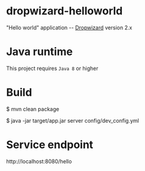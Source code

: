 # dropwizard-helloworld


"Hello world" application -- [Dropwizard](https://dropwizard.io) version 2.x


# Java runtime
This project requires `Java 8` or higher


# Build

$ mvn clean package

$ java -jar target/app.jar server config/dev_config.yml

# Service endpoint

http://localhost:8080/hello
